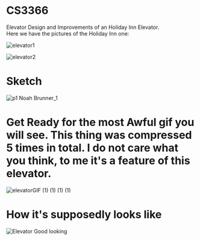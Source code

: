# CS3366

Elevator Design and Improvements of an Holiday Inn Elevator. <br />
Here we have the pictures of the Holiday Inn one:

![elevator1](https://user-images.githubusercontent.com/61167088/191563061-4dfc0df4-11f0-474e-81cc-9966b8e56f96.png)

![elevator2](https://user-images.githubusercontent.com/61167088/191563678-84003e48-a0c2-4fee-84e4-de981cb41719.png)


# Sketch

![p1 Noah Brunner_1](https://user-images.githubusercontent.com/61167088/191605003-8e5979b7-22ea-423c-bff0-03cc62225aca.png)



# Get Ready for the most Awful gif you will see. This thing was compressed 5 times in total. I do not care what you think, to me it's a feature of this elevator.



![elevatorGIF (1) (1) (1) (1)](https://user-images.githubusercontent.com/61167088/191589856-c8da80c1-9775-481c-a938-6b17596f9498.gif)

# How it's supposedly looks like

![Elevator Good looking](https://user-images.githubusercontent.com/61167088/191605373-54e909e6-fe3b-4116-a08a-b82988250b2b.PNG)


